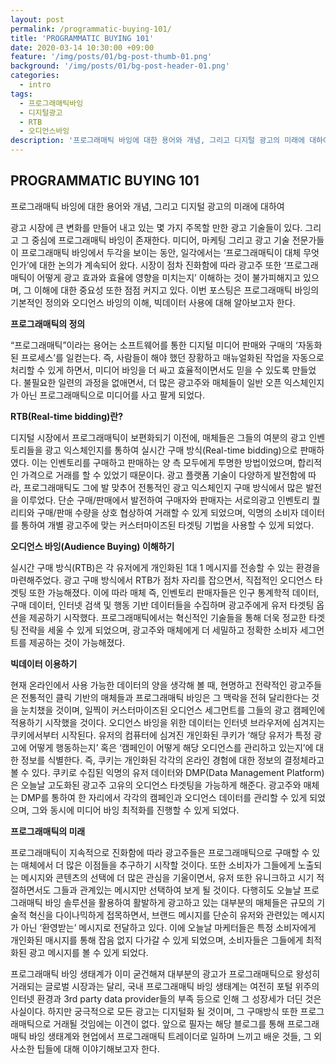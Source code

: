 ```yaml
---
layout: post
permalink: /programmatic-buying-101/
title: 'PROGRAMMATIC BUYING 101'
date: 2020-03-14 10:30:00 +09:00
feature: '/img/posts/01/bg-post-thumb-01.png'
background: '/img/posts/01/bg-post-header-01.png'
categories:
  - intro
tags:
  - 프로그래매틱바잉
  - 디지털광고
  - RTB
  - 오디언스바잉
description: '프로그래매틱 바잉에 대한 용어와 개념, 그리고 디지털 광고의 미래에 대하여'
---
```




## PROGRAMMATIC BUYING 101



프로그래매틱 바잉에 대한 용어와 개념, 그리고 디지털 광고의 미래에 대하여

광고 시장에 큰 변화를 만들어 내고 있는 몇 가지 주목할 만한 광고 기술들이 있다. 그리고 그 중심에 프로그래매틱 바잉이 존재한다. 미디어, 마케팅 그리고 광고 기술 전문가들이 프로그래매틱 바잉에서 두각을 보이는 동안, 일각에서는 ‘프로그래매틱이 대체 무엇인가’에 대한 논의가 계속되어 왔다. 시장이 점차 진화함에 따라 광고주 또한 ‘프로그래매틱이 어떻게 광고 효과와 효율에 영향을 미치는지’ 이해하는 것이 불가피해지고 있으며, 그 이해에 대한 중요성 또한 점점 커지고 있다. 이번 포스팅은 프로그래매틱 바잉의 기본적인 정의와 오디언스 바잉의 이해, 빅데이터 사용에 대해 알아보고자 한다.



**프로그래매틱의 정의**

“프로그래매틱”이라는 용어는 소프트웨어를 통한 디지털 미디어 판매와 구매의 ‘자동화된 프로세스’를 일컫는다. 즉, 사람들이 해야 했던 장황하고 매뉴얼화된 작업을 자동으로 처리할 수 있게 하면서, 미디어 바잉을 더 싸고 효율적이면서도 믿을 수 있도록 만들었다. 불필요한 일련의 과정을 없애면서, 더 많은 광고주와 매체들이 일반 오픈 익스체인지가 아닌 프로그래매틱으로 미디어를 사고 팔게 되었다.



**RTB(Real-time bidding)란?**

디지털 시장에서 프로그래매틱이 보편화되기 이전에, 매체들은 그들의 여분의 광고 인벤토리들을 광고 익스체인지를 통하여 실시간 구매 방식(Real-time bidding)으로 판매하였다. 이는 인벤토리를 구매하고 판매하는 양 측 모두에게 투명한 방법이었으며, 합리적인 가격으로 거래를 할 수 있었기 때문이다. 광고 플랫폼 기술이 다양하게 발전함에 따라, 프로그래매틱도 그에 발 맞추어 전통적인 광고 익스체인지 구매 방식에서 많은 발전을 이루었다. 단순 구매/판매에서 발전하여 구매자와 판매자는 서로의광고 인벤토리 퀄리티와 구매/판매 수량을 상호 협상하여 거래할 수 있게 되었으며, 익명의 소비자 데이터를 통하여 개별 광고주에 맞는 커스터마이즈된 타겟팅 기법을 사용할 수 있게 되었다.



**오디언스 바잉(Audience Buying) 이해하기**

실시간 구매 방식(RTB)은 각 유저에게 개인화된 1대 1 메시지를 전송할 수 있는 환경을 마련해주었다. 광고 구매 방식에서 RTB가 점차 자리를 잡으면서, 직접적인 오디언스 타겟팅 또한 가능해졌다. 이에 따라 매체 즉, 인벤토리 판매자들은 인구 통계학적 데이터, 구매 데이터, 인터넷 검색 및 행동 기반 데이터들을 수집하며 광고주에게 유저 타겟팅 옵션을 제공하기 시작했다. 프로그래매틱에서는 혁신적인 기술들을 통해 더욱 정교한 타겟팅 전략을 세울 수 있게 되었으며, 광고주와 매체에게 더 세밀하고 정확한 소비자 세그먼트를 제공하는 것이 가능해졌다.



**빅데이터 이용하기**

현재 온라인에서 사용 가능한 데이터의 양을 생각해 볼 때, 현명하고 전략적인 광고주들은 전통적인 클릭 기반의 매체들과 프로그래매틱 바잉은 그 맥락을 전혀 달리한다는 것을 눈치챘을 것이며, 일찍이 커스터마이즈된 오디언스 세그먼트를 그들의 광고 캠페인에 적용하기 시작했을 것이다. 오디언스 바잉을 위한 데이터는 인터넷 브라우저에 심겨지는 쿠키에서부터 시작된다. 유저의 컴퓨터에 심겨진 개인화된 쿠키가 ‘해당 유저가 특정 광고에 어떻게 행동하는지’ 혹은 ‘캠페인이 어떻게 해당 오디언스를 관리하고 있는지’에 대한 정보를 식별한다. 즉, 쿠키는 개인화된 각각의 온라인 경험에 대한 정보의 결정체라고 볼 수 있다. 쿠키로 수집된 익명의 유저 데이터와 DMP(Data Management Platform)은 오늘날 고도화된 광고주 고유의 오디언스 타겟팅을 가능하게 해준다. 광고주와 매체는 DMP를 통하여 한 자리에서 각각의 캠페인과 오디언스 데이터를 관리할 수 있게 되었으며, 그와 동시에 미디어 바잉 최적화를 진행할 수 있게 되었다.



**프로그래매틱의 미래**

프로그래매틱이 지속적으로 진화함에 따라 광고주들은 프로그래매틱으로 구매할 수 있는 매체에서 더 많은 이점들을 추구하기 시작할 것이다. 또한 소비자가 그들에게 노출되는 메시지와 콘텐츠의 선택에 더 많은 관심을 기울이면서, 유저 또한 유니크하고 시기 적절하면서도 그들과 관계있는 메시지만 선택하여 보게 될 것이다. 다행히도 오늘날 프로그래매틱 바잉 솔루션을 활용하여 활발하게 광고하고 있는 대부분의 매체들은 규모의 기술적 혁신을 다이나믹하게 접목하면서, 브랜드 메시지를 단순히 유저와 관련있는 메시지가 아닌 ‘환영받는’ 메시지로 전달하고 있다. 이에 오늘날 마케터들은 특정 소비자에게 개인화된 매시지를 통해 잡음 없지 다가갈 수 있게 되었으며, 소비자들은 그들에게 최적화된 광고 메시지를 볼 수 있게 되었다.



프로그래매틱 바잉 생태계가 이미 굳건해져 대부분의 광고가 프로그래매틱으로 왕성히 거래되는 글로벌 시장과는 달리, 국내 프로그래매틱 바잉 생태계는 여전히 포털 위주의 인터넷 환경과 3rd party data provider들의 부족 등으로 인해 그 성장세가 더딘 것은 사실이다. 하지만 궁극적으로 모든 광고는 디지털화 될 것이며, 그 구매방식 또한 프로그래매틱으로 거래될 것임에는 이견이 없다. 앞으로 필자는 해당 블로그를 통해 프로그래매틱 바잉 생태계와 현업에서 프로그래매틱 트레이더로 일하며 느끼고 배운 것들, 그 외 사소한 팁들에 대해 이야기해보고자 한다. 
